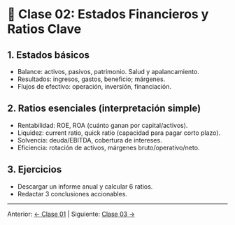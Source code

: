 # 📑 Clase 02: Estados Financieros y Ratios Clave

## 1. Estados básicos
- Balance: activos, pasivos, patrimonio. Salud y apalancamiento.
- Resultados: ingresos, gastos, beneficio; márgenes.
- Flujos de efectivo: operación, inversión, financiación.

## 2. Ratios esenciales (interpretación simple)
- Rentabilidad: ROE, ROA (cuánto ganan por capital/activos).
- Liquidez: current ratio, quick ratio (capacidad para pagar corto plazo).
- Solvencia: deuda/EBITDA, cobertura de intereses.
- Eficiencia: rotación de activos, márgenes bruto/operativo/neto.

## 3. Ejercicios
- Descargar un informe anual y calcular 6 ratios.
- Redactar 3 conclusiones accionables.

---
Anterior: [← Clase 01](Clase_01_Introduccion_al_Analisis_Fundamental.md) | Siguiente: [Clase 03 →](Clase_03_Factores_Macroeconomicos_y_Noticias.md)
